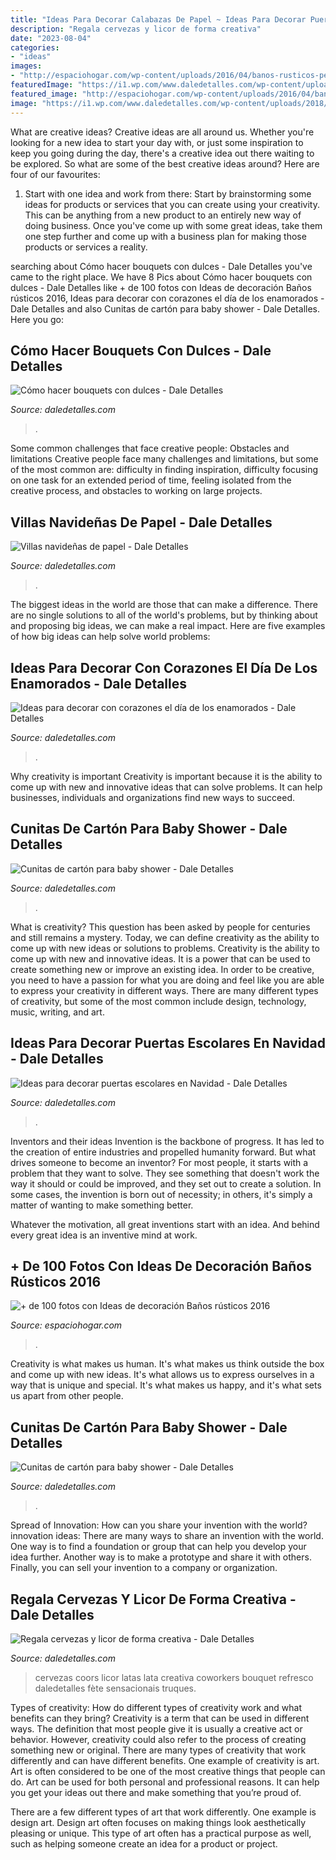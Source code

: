 ```yaml
---
title: "Ideas Para Decorar Calabazas De Papel ~ Ideas Para Decorar Puertas Escolares En Navidad"
description: "Regala cervezas y licor de forma creativa"
date: "2023-08-04"
categories:
- "ideas"
images:
- "http://espaciohogar.com/wp-content/uploads/2016/04/banos-rusticos-pequenos-ceramica.jpg"
featuredImage: "https://i1.wp.com/www.daledetalles.com/wp-content/uploads/2018/01/decoracion-con-corazones.jpg?resize=500%2C749"
featured_image: "http://espaciohogar.com/wp-content/uploads/2016/04/banos-rusticos-pequenos-ceramica.jpg"
image: "https://i1.wp.com/www.daledetalles.com/wp-content/uploads/2018/01/decoracion-con-corazones.jpg?resize=500%2C749"
---
```



What are creative ideas?
Creative ideas are all around us. Whether you're looking for a new idea to start your day with, or just some inspiration to keep you going during the day, there's a creative idea out there waiting to be explored. So what are some of the best creative ideas around? Here are four of our favourites: 
1. Start with one idea and work from there: Start by brainstorming some ideas for products or services that you can create using your creativity. This can be anything from a new product to an entirely new way of doing business. Once you've come up with some great ideas, take them one step further and come up with a business plan for making those products or services a reality. 


	

		
searching about Cómo hacer bouquets con dulces - Dale Detalles you've came to the right place. We have 8 Pics about Cómo hacer bouquets con dulces - Dale Detalles like + de 100 fotos con Ideas de decoración Baños rústicos 2016, Ideas para decorar con corazones el día de los enamorados - Dale Detalles and also Cunitas de cartón para baby shower - Dale Detalles. Here you go:
		
    
## Cómo Hacer Bouquets Con Dulces - Dale Detalles

<img loading=lazy src="https://i2.wp.com/www.daledetalles.com/wp-content/uploads/2017/02/bouquet-con-dulces1.jpg" onerror="this.onerror=null;this.src='https://tse4.mm.bing.net/th?id=OIP.T4gxs0PBSD4TBIDBnoJpxwHaJ6&amp;pid=15.1';" alt="Cómo hacer bouquets con dulces - Dale Detalles">

_Source: daledetalles.com_

>. 

	

Some common challenges that face creative people: Obstacles and limitations
Creative people face many challenges and limitations, but some of the most common are: difficulty in finding inspiration, difficulty focusing on one task for an extended period of time, feeling isolated from the creative process, and obstacles to working on large projects.

    
## Villas Navideñas De Papel - Dale Detalles

<img loading=lazy src="https://i2.wp.com/www.daledetalles.com/wp-content/uploads/2016/12/villas-con-cartulina9.jpg" onerror="this.onerror=null;this.src='https://tse4.mm.bing.net/th?id=OIP.Q9tt3_Mn9UsPJZyMnomPowHaE6&amp;pid=15.1';" alt="Villas navideñas de papel - Dale Detalles">

_Source: daledetalles.com_

>. 

	

The biggest ideas in the world are those that can make a difference. There are no single solutions to all of the world's problems, but by thinking about and proposing big ideas, we can make a real impact. Here are five examples of how big ideas can help solve world problems:

    
## Ideas Para Decorar Con Corazones El Día De Los Enamorados - Dale Detalles

<img loading=lazy src="https://i1.wp.com/www.daledetalles.com/wp-content/uploads/2018/01/decoracion-con-corazones.jpg?resize=500%2C749" onerror="this.onerror=null;this.src='https://tse4.mm.bing.net/th?id=OIP.0dd1SyxP9yv9-3Lje0TEPAHaLG&amp;pid=15.1';" alt="Ideas para decorar con corazones el día de los enamorados - Dale Detalles">

_Source: daledetalles.com_

>. 

	

Why creativity is important
Creativity is important because it is the ability to come up with new and innovative ideas that can solve problems. It can help businesses, individuals and organizations find new ways to succeed.

    
## Cunitas De Cartón Para Baby Shower - Dale Detalles

<img loading=lazy src="https://i2.wp.com/www.daledetalles.com/wp-content/uploads/2017/03/cunitas-de-carton-para-baby-shower9.jpg?resize=549%2C732" onerror="this.onerror=null;this.src='https://tse3.mm.bing.net/th?id=OIP.gNWOzzDtjoDEvJsbFfvdwAHaJ4&amp;pid=15.1';" alt="Cunitas de cartón para baby shower - Dale Detalles">

_Source: daledetalles.com_

>. 

	

What is creativity? This question has been asked by people for centuries and still remains a mystery. Today, we can define creativity as the ability to come up with new ideas or solutions to problems.
Creativity is the ability to come up with new and innovative ideas. It is a power that can be used to create something new or improve an existing idea. In order to be creative, you need to have a passion for what you are doing and feel like you are able to express your creativity in different ways. There are many different types of creativity, but some of the most common include design, technology, music, writing, and art.

    
## Ideas Para Decorar Puertas Escolares En Navidad - Dale Detalles

<img loading=lazy src="https://i2.wp.com/www.daledetalles.com/wp-content/uploads/2017/10/Idea-para-decorar-puertas-escolares-en-Navidad2.jpg?resize=550%2C807" onerror="this.onerror=null;this.src='https://tse3.mm.bing.net/th?id=OIP.H5NqQZuh9PdbNTkctRNqVQHaK3&amp;pid=15.1';" alt="Ideas para decorar puertas escolares en Navidad - Dale Detalles">

_Source: daledetalles.com_

>. 

	

Inventors and their ideas
Invention is the backbone of progress. It has led to the creation of entire industries and propelled humanity forward. But what drives someone to become an inventor?
For most people, it starts with a problem that they want to solve. They see something that doesn't work the way it should or could be improved, and they set out to create a solution. In some cases, the invention is born out of necessity; in others, it's simply a matter of wanting to make something better.

Whatever the motivation, all great inventions start with an idea. And behind every great idea is an inventive mind at work.

    
## + De 100 Fotos Con Ideas De Decoración Baños Rústicos 2016

<img loading=lazy src="http://espaciohogar.com/wp-content/uploads/2016/04/banos-rusticos-pequenos-ceramica.jpg" onerror="this.onerror=null;this.src='https://tse2.mm.bing.net/th?id=OIP.tZxWha2TGlw_zwGQuFL8DwHaJ3&amp;pid=15.1';" alt="+ de 100 fotos con Ideas de decoración Baños rústicos 2016">

_Source: espaciohogar.com_

>. 

	

Creativity is what makes us human. It's what makes us think outside the box and come up with new ideas. It's what allows us to express ourselves in a way that is unique and special. It's what makes us happy, and it's what sets us apart from other people.

    
## Cunitas De Cartón Para Baby Shower - Dale Detalles

<img loading=lazy src="https://i1.wp.com/www.daledetalles.com/wp-content/uploads/2017/03/cunitas-de-carton-para-baby-shower3.jpg?resize=564%2C752" onerror="this.onerror=null;this.src='https://tse1.mm.bing.net/th?id=OIP.EcA4sjjGrZNaYdl6t8tUnwHaJ4&amp;pid=15.1';" alt="Cunitas de cartón para baby shower - Dale Detalles">

_Source: daledetalles.com_

>. 

	

Spread of Innovation: How can you share your invention with the world?
innovation ideas: 
There are many ways to share an invention with the world. One way is to find a foundation or group that can help you develop your idea further. Another way is to make a prototype and share it with others. Finally, you can sell your invention to a company or organization.

    
## Regala Cervezas Y Licor De Forma Creativa - Dale Detalles

<img loading=lazy src="https://i0.wp.com/www.daledetalles.com/wp-content/uploads/2017/05/regala-cervezas-y-licor-de-forma-creativa2.jpg?resize=564%2C751" onerror="this.onerror=null;this.src='https://tse2.mm.bing.net/th?id=OIP.20i4NJz9Q5sIojUM4Ufj5AHaJ3&amp;pid=15.1';" alt="Regala cervezas y licor de forma creativa - Dale Detalles">

_Source: daledetalles.com_

>cervezas coors licor latas lata creativa coworkers bouquet refresco daledetalles fète sensacionais truques. 

	

Types of creativity: How do different types of creativity work and what benefits can they bring?
Creativity is a term that can be used in different ways. The definition that most people give it is usually a creative act or behavior. However, creativity could also refer to the process of creating something new or original. There are many types of creativity that work differently and can have different benefits. 
One example of creativity is art. Art is often considered to be one of the most creative things that people can do. Art can be used for both personal and professional reasons. It can help you get your ideas out there and make something that you’re proud of. 

There are a few different types of art that work differently. One example is design art. Design art often focuses on making things look aesthetically pleasing or unique. This type of art often has a practical purpose as well, such as helping someone create an idea for a product or project.

